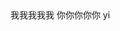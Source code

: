 <!DOCTYPE html>
<html lang="en">
<head>
	<meta charset="UTF-8">
	<title>Document</title>
</head>
<body>
	我我我我我
	你你你你你
	yi
</body>
</html>